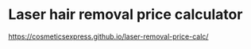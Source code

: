 # Laser hair removal price calculator

https://cosmeticsexpress.github.io/laser-removal-price-calc/
